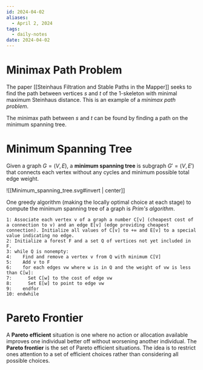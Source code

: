```yaml
---
id: 2024-04-02
aliases:
  - April 2, 2024
tags:
  - daily-notes
date: 2024-04-02
---
```


# Minimax Path Problem

The paper [[Steinhaus Filtration and Stable Paths in the Mapper]] seeks to find the path between vertices $s$ and $t$ of the 1-skeleton with minimal maximum Steinhaus distance. This is an example of a *minimax path problem*.

The minimax path between $s$ and $t$ can be found by finding a path on the minimum spanning tree.

# Minimum Spanning Tree

Given a graph $G=(V,E)$, a **minimum spanning tree** is subgraph $G'=(V,E')$ that connects each vertex without any cycles and minimum possible total edge weight.

![[Minimum_spanning_tree.svg#invert | center]]

One greedy algorithm (making the locally optimal choice at each stage) to compute the minimum spanning tree of a graph is *Prim's algorithm*.

```
1: Associate each vertex v of a graph a number C[v] (cheapest cost of a connection to v) and an edge E[v] (edge providing cheapest connection). Initialize all values of C[v] to +∞ and E[v] to a special value indicating no edge.
2: Initialize a forest F and a set Q of vertices not yet included in F.
3: while Q is nonempty:
4:    Find and remove a vertex v from Q with minimum C[V]
5:    Add v to F
6:    for each edges vw where w is in Q and the weight of vw is less than C[w]:
7:      Set C[w] to the cost of edge vw
8:      Set E[w] to point to edge vw
9:    endfor
10: endwhile
```

# Pareto Frontier

A **Pareto efficient** situation is one where no action or allocation available improves one individual better off without worsening another individual. The **Pareto frontier** is the set of Pareto efficient situations. The idea is to restrict ones attention to a set of efficient choices rather than considering all possible choices.
